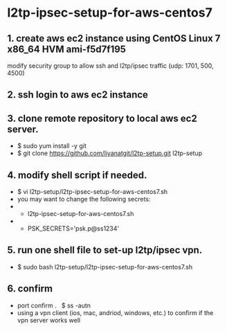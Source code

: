 # l2tp-ipsec-setup-for-aws-centos7

## 1. create aws ec2 instance using CentOS Linux 7 x86_64 HVM ami-f5d7f195
  modify security group to allow ssh and l2tp/ipsec traffic (udp:  1701, 500, 4500)
  
## 2. ssh login to aws ec2 instance

## 3. clone remote repository to local aws ec2 server.
 - $ sudo yum install -y git
 - $ git clone https://github.com/liyanatgit/l2tp-setup.git l2tp-setup

## 4. modify shell script if needed.
 - $ vi l2tp-setup/l2tp-ipsec-setup-for-aws-centos7.sh
 -  you may want to change the following secrets:
 -   - l2tp-ipsec-setup-for-aws-centos7.sh
 -   - PSK_SECRETS='psk.p@ss1234'

## 5. run one shell file to set-up l2tp/ipsec vpn.
 - $ sudo bash l2tp-setup/l2tp-ipsec-setup-for-aws-centos7.sh
 
## 6. confirm
 -  port confirm
 .   $ ss -autn
 -  using a vpn client (ios, mac, andriod, windows, etc.) to confirm if the vpn server works well 
